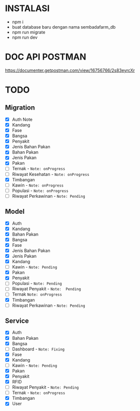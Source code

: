 <!-- # STRUCTURE CODE
![](Structure%20Code.png) -->

##

# INSTALASI

- npm i
- buat database baru dengan nama sembadafarm_db
- npm run migrate
- npm run dev

##

# DOC API POSTMAN

https://documenter.getpostman.com/view/16756766/2s83eyrcXr

# TODO

## Migration

- [x] Auth Note
- [x] Kandang
- [x] Fase
- [x] Bangsa
- [x] Penyakit
- [x] Jenis Bahan Pakan
- [x] Bahan Pakan
- [x] Jenis Pakan
- [x] Pakan
- [ ] Ternak - `Note: onProgress`
- [ ] Riwayat Kesehatan - `Note: onProgress`
- [x] Timbangan
- [ ] Kawin - `Note: onProgress`
- [ ] Populasi - `Note: onProgress`
- [ ] Riwayat Perkawinan - `Note: Pending`

## Model

- [x] Auth
- [x] Kandang
- [x] Bahan Pakan
- [x] Bangsa
- [x] Fase
- [x] Jenis Bahan Pakan
- [x] Jenis Pakan
- [x] Kandang
- [ ] Kawin - `Note: Pending`
- [x] Pakan
- [x] Penyakit
- [ ] Populasi - `Note: Pending`  
- [ ] Riwayat Penyakit - `Note:  Pending`
- [ ] Ternak `Note: onProgress`
- [x] Timbangan
- [ ] Riwayat Perkawinan - `Note: Pending`

## Service
- [x] Auth
- [x] Bahan Pakan
- [x] Bangsa
- [ ] Dashboard - `Note: Fixing`
- [x] Fase
- [x] Kandang
- [ ] Kawin - `Note: Pending`
- [x] Pakan
- [x] Penyakit
- [x] RFID
- [ ] Riwayat Penyakit - `Note: Pending`
- [ ] Ternak - `Note: onProgress`
- [x] Timbangan
- [x] User